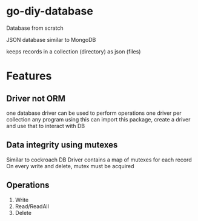 # go-diy-database

Database from scratch

JSON database similar to MongoDB

keeps records in a collection (directory) as json (files)

# Features
## Driver not ORM
one database driver can be used to perform operations
one driver per collection
any program using this can import this package, create a driver and use that to interact with DB

## Data integrity using mutexes
Similar to cockroach DB
Driver contains a map of mutexes for each record
On every write and delete, mutex must be acquired

## Operations
1. Write
2. Read/ReadAll
3. Delete

